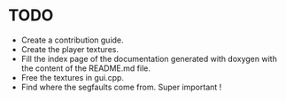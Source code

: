 # TODO #

+ Create a contribution guide.
+ Create the player textures.
+ Fill the index page of the documentation generated with doxygen with the 
content of the README.md file.
+ Free the textures in gui.cpp.
+ Find where the segfaults come from. Super important !

